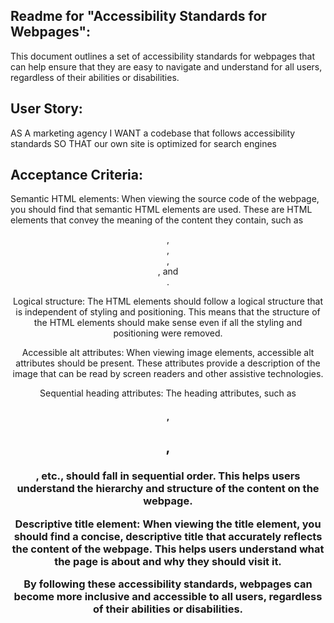 ## Readme for "Accessibility Standards for Webpages":
This document outlines a set of accessibility standards for webpages that can help ensure that they are easy to navigate and understand for all users, regardless of their abilities or disabilities.

## User Story:
AS A marketing agency
I WANT a codebase that follows accessibility standards
SO THAT our own site is optimized for search engines

## Acceptance Criteria:
Semantic HTML elements: When viewing the source code of the webpage, you should find that semantic HTML elements are used. These are HTML elements that convey the meaning of the content they contain, such as <header>, <footer>, <nav>, <article>, and <section>.

Logical structure: The HTML elements should follow a logical structure that is independent of styling and positioning. This means that the structure of the HTML elements should make sense even if all the styling and positioning were removed.

Accessible alt attributes: When viewing image elements, accessible alt attributes should be present. These attributes provide a description of the image that can be read by screen readers and other assistive technologies.

Sequential heading attributes: The heading attributes, such as <h1>, <h2>, <h3>, etc., should fall in sequential order. This helps users understand the hierarchy and structure of the content on the webpage.

Descriptive title element: When viewing the title element, you should find a concise, descriptive title that accurately reflects the content of the webpage. This helps users understand what the page is about and why they should visit it.

By following these accessibility standards, webpages can become more inclusive and accessible to all users, regardless of their abilities or disabilities.